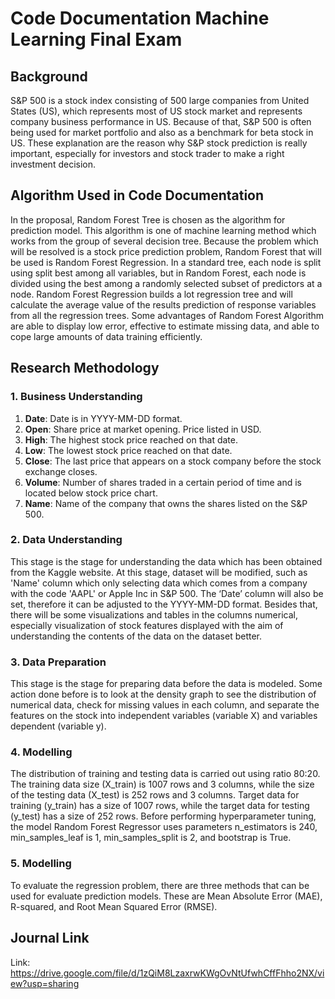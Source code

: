 # Code Documentation Machine Learning Final Exam
## Background
S&P 500 is a stock index consisting of 500 large companies from United States (US), which represents most of US stock market and represents company business performance in US.
Because of that, S&P 500 is often being used for market portfolio and also as a benchmark for beta stock in US. 
These explanation are the reason why S&P stock prediction is really important, especially for investors and stock trader to make a right investment decision.

## Algorithm Used in Code Documentation
In the proposal, Random Forest Tree is chosen as the algorithm for prediction model. 
This algorithm is one of machine learning method which works from the group of several decision tree.
Because the problem which will be resolved is a stock price prediction problem, Random Forest that will be used is Random Forest Regression.
In a standard tree, each node is split using split best among all variables, but in Random Forest, each node is divided using the best among a randomly selected subset of predictors at a node. 
Random Forest Regression builds a lot regression tree and will calculate the average value of the results prediction of response variables from all the regression trees.
Some advantages of Random Forest Algorithm are able to display low error, effective to estimate missing data, and able to cope large amounts of data training efficiently.

## Research Methodology
### 1. Business Understanding
1. **Date**:
Date is in YYYY-MM-DD format.
2. **Open**:
Share price at market opening. Price listed in USD.
3. **High**: 
The highest stock price reached on that date.  
4. **Low**: 
The lowest stock price reached on that date.  
5. **Close**: 
The last price that appears on a stock company before the stock exchange closes.
6. **Volume**:
Number of shares traded in a certain period of time and is located below stock price chart.
7. **Name**:
Name of the company that owns the shares listed on the S&P 500.

### 2. Data Understanding
This stage is the stage for understanding the data which has been obtained from the Kaggle website. 
At this stage, dataset will be modified, such as 'Name' column which only selecting data which comes from a company with the code 'AAPL' or Apple Inc in S&P 500. 
The ‘Date’ column will also be set, therefore it can be adjusted to the YYYY-MM-DD format. 
Besides that, there will be some visualizations and tables in the columns numerical, especially visualization of stock features displayed with the aim of understanding the contents of the data on the dataset better.
 
### 3. Data Preparation
This stage is the stage for preparing data before the data is modeled. 
Some action done before is to look at the density graph to see the distribution of numerical data, check for missing values in each column, and separate the features on the stock into independent variables (variable X) and variables dependent (variable y).
 
### 4. Modelling
The distribution of training and testing data is carried out using ratio 80:20. 
The training data size (X_train) is 1007 rows and 3 columns, while the size of the testing data (X_test) is 252 rows and 3 columns. 
Target data for training (y_train) has a size of 1007 rows, while the target data for testing (y_test) has a size of 252 rows.
Before performing hyperparameter tuning, the model Random Forest Regressor uses parameters n_estimators is 240, min_samples_leaf is 1, min_samples_split is 2, and bootstrap is True.

### 5. Modelling
To evaluate the regression problem, there are three methods that can be used for evaluate prediction models. 
These are Mean Absolute Error (MAE), R-squared, and Root Mean Squared Error (RMSE).

## Journal Link
Link: https://drive.google.com/file/d/1zQiM8LzaxrwKWgOvNtUfwhCffFhho2NX/view?usp=sharing
